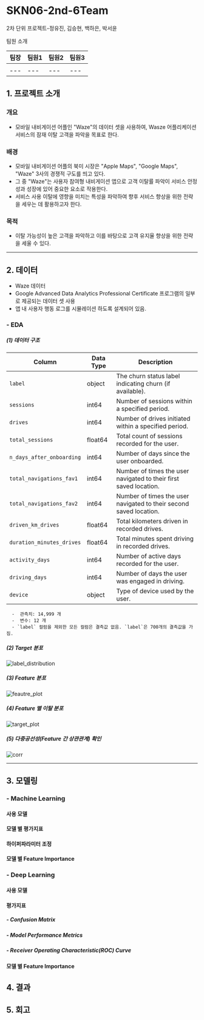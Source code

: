 # SKN06-2nd-6Team
2차 단위 프로젝트-정유진, 김승현, 백하은, 박서윤

팀원 소개

| 팀장 | 팀원1 | 팀원2 | 팀원3 |
| --- | --- | --- | --- |
||||
| --- | --- | --- | --- |

## 1. 프로젝트 소개
   
 
   ### 개요
   - 모바일 내비게이션 어플인 "Waze"의 데이터 셋을 사용하여, Wasze 어플리케이션 서비스의 잠재 이탈 고객을 파악을 목표로 한다.
     
  ### 배경
   -   모바일 내비게이션 어플의 북미 시장은 "Apple Maps", "Google Maps", "Waze" 3사의 경쟁적 구도를 띄고 있다.
   -   그 중 "Waze"는 사용자 참여형 내비게이션 앱으로 고객 이탈률 파악이 서비스 안정성과 성장에 있어 중요한 요소로 작용한다.
   -   서비스 사용 이탈에 영향을 미치는 특성을 파악하여 향후 서비스 향상을 위한 전략을 세우는 데 활용하고자 한다.
  ### 목적
   - 이탈 가능성이 높은 고객을 파악하고 이를 바탕으로 고객 유지율 향상을 위한 전략을 세울 수 있다.
______________________________________________________________________________________________________


 ## 2. 데이터
  - Waze 데이터
  - Google Advanced Data Analytics Professional Certificate 프로그램의 일부로 제공되는 데이터 셋 사용
  - 앱 내 사용자 행동 로그를 시뮬레이션 하도록 설계되어 있음.
 ### - EDA
  
   ##### (1) 데이터 구조
   | Column                   | Data Type | Description                                      |
|--------------------------|-----------|--------------------------------------------------|
| `label`                  | object    | The churn status label indicating churn (if available). |
| `sessions`               | int64     | Number of sessions within a specified period.    |
| `drives`                 | int64     | Number of drives initiated within a specified period. |
| `total_sessions`         | float64   | Total count of sessions recorded for the user.   |
| `n_days_after_onboarding`| int64     | Number of days since the user onboarded.         |
| `total_navigations_fav1` | int64     | Number of times the user navigated to their first saved location. |
| `total_navigations_fav2` | int64     | Number of times the user navigated to their second saved location. |
| `driven_km_drives`       | float64   | Total kilometers driven in recorded drives.      |
| `duration_minutes_drives`| float64   | Total minutes spent driving in recorded drives.  |
| `activity_days`          | int64     | Number of active days recorded for the user.     |
| `driving_days`           | int64     | Number of days the user was engaged in driving.  |
| `device`                 | object    | Type of device used by the user.                 |

      -  관측치: 14,999 개
      -  변수: 12 개
      - `label` 컬럼을 제외한 모든 컬럼은 결측값 없음. `label`은 700개의 결측값을 가짐.
   ##### (2) Target 분포
   ![label_distribution](https://github.com/user-attachments/assets/f9ad1128-e074-4b04-97a8-ad926e5e7e44)
   ##### (3) Feature 분포
   ![feautre_plot](https://github.com/user-attachments/assets/5ecec3f2-eb65-4355-b9d2-8fa324c82fe8)
   ##### (4) Feature 별 이탈 분포
   ![target_plot](https://github.com/user-attachments/assets/1119e570-1a62-43d3-8827-6247b22d3bda)
   ##### (5) 다중공선성(Feature 간 상관관계) 확인
   ![corr](https://github.com/user-attachments/assets/2841617a-8baf-4860-996f-175eec8ed526)
   
______________________________________________________________________________________________________

## 3. 모델링
 ### - Machine Learning
 #### **사용 모델**
 #### **모델 별 평가지표**
 #### **하이퍼파라미터 조정**
 #### **모델 별 Feature Importance**

 
 ### - Deep Learning
 #### **사용 모델**
 #### **평가지표**
 ##### - Confusion Matrix
 ##### - Model Performance Metrics
 ##### - Receiver Operating Characteristic(ROC) Curve

 #### **모델 별 Feature Importance**
 
## 4. 결과

## 5. 회고
